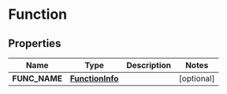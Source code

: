 
# Function

## Properties
Name | Type | Description | Notes
------------ | ------------- | ------------- | -------------
**FUNC_NAME** | [**FunctionInfo**](FunctionInfo.md) |  |  [optional]





